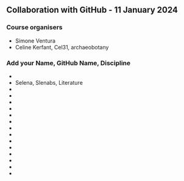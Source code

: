 ## Collaboration with GitHub - 11 January 2024

### Course organisers
* Simone Ventura
* Celine Kerfant, Cel31, archaeobotany

### Add your Name, GitHub Name, Discipline
* 
*  Selena, Slenabs, Literature
*
*
*
*
*
*
*
*
*
*
*
*
*
*
